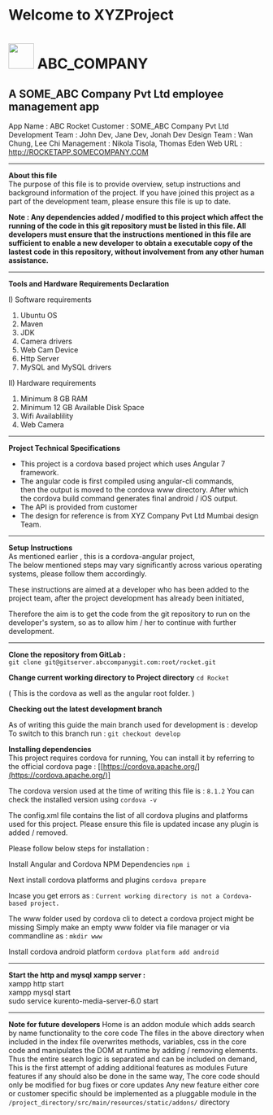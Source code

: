 # Welcome to XYZProject
# <img src="http://homepages.cae.wisc.edu/~ece533/images/fruits.png" width="50">  ABC_COMPANY
## A SOME_ABC Company Pvt Ltd employee management app

App Name : ABC Rocket
Customer : SOME_ABC Company Pvt Ltd
Development Team : John Dev, Jane Dev, Jonah Dev
Design Team : Wan Chung, Lee Chi
Management : Nikola Tisola, Thomas Eden
Web URL : http://ROCKETAPP.SOMECOMPANY.COM

---

**About this file**  
The purpose of this file is to provide overview, setup instructions and background information of the project. If you have joined this project as a part of the development team, please ensure this file is up to date.  
  
**Note : Any dependencies added / modified to this project which affect the running of the code in this git repository must be listed in this file. All developers must ensure that the instructions mentioned in this file are sufficient to enable a new developer to obtain a executable copy of the lastest code in this repository, without involvement from any other human assistance.**

---

**Tools and Hardware Requirements Declaration**

I) Software requirements
1) Ubuntu OS
2) Maven
3) JDK
4) Camera drivers
5) Web Cam Device
6) Http Server
7) MySQL and MySQL drivers

II) Hardware requirements
1) Minimum 8 GB RAM
2) Minimum 12 GB Available Disk Space
3) Wifi Availablility
4) Web Camera

---

**Project Technical Specifications**

* This project is a cordova based project which uses Angular 7   
  framework.  
* The angular code is first compiled using angular-cli commands,    
  then the output is moved to the cordova www directory. After which   
  the cordova build command generates final android / iOS output.   
 * The API is provided from customer  
* The design for reference is from XYZ Company Pvt Ltd Mumbai design    
  Team.

---

**Setup Instructions**  
As mentioned earlier , this is a cordova-angular project,  
The below mentioned steps may vary significantly across various operating systems, please follow them accordingly.

These instructions are aimed at a developer who has been added to the project team, after the project development has already been initiated,

Therefore the aim is to get the code from the git repository to run on the developer's system, so as to allow him / her to continue with further development.

---
**Clone the repository from GitLab :**  
```git clone git@gitserver.abccompanygit.com:root/rocket.git```

**Change current working directory to Project directory**
```cd Rocket```

( This is the cordova as well as the angular root folder. )

**Checking out the latest development branch**

As of writing this guide the main branch used for development is : develop  
To switch to this branch run : ```git checkout develop```

**Installing dependencies**  
This project requires cordova for running,
You can install it by referring to the official cordova page : [[https://cordova.apache.org/](https://cordova.apache.org/)]

The cordova version used at the time of writing this file is : ```8.1.2```
You can check the installed version using ```cordova -v```

The config.xml file contains the list of all cordova plugins and platforms used for this project.
Please ensure this file is updated incase any plugin is added / removed.

Please follow below steps for installation :

Install Angular and Cordova NPM Dependencies
```npm i```

Next install cordova platforms and plugins
```cordova prepare```

Incase you get errors as : ```Current working directory is not a Cordova-based project.```

The www folder used by cordova cli to detect a cordova project might be missing
Simply make an empty www folder via file manager or via commandline as :
```mkdir www```

Install cordova android platform
```cordova platform add android```

---

**Start the http and mysql xampp server :**  
xampp http start  
xampp mysql start  
sudo service kurento-media-server-6.0 start

---
**Note for future developers**
Home is an addon module which adds search by name functionality to the core code
The files in the above directory when included in the index file overwrites methods, variables, css in the core code
and manipulates the DOM at runtime by adding / removing elements.
Thus the entire search logic is separated and can be included on demand,
This is the first attempt of adding additional features as modules
Future features if any should also be done in the same way,
The core code should only be modified for bug fixes or core updates
Any new feature either core or customer specific should be implemented as a pluggable module in the  `/project_directory/src/main/resources/static/addons/`  directory
